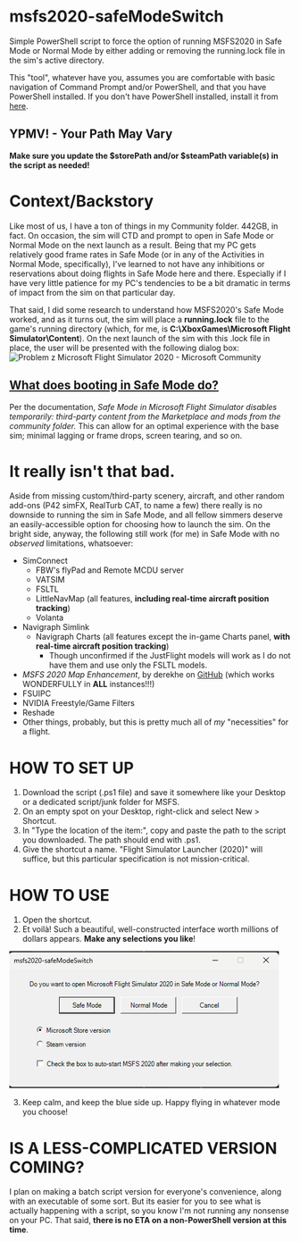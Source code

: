 # msfs2020-safeModeSwitch
Simple PowerShell script to force the option of running MSFS2020 in Safe Mode or Normal Mode by either adding or removing the running.lock file in the sim's active directory.

This "tool", whatever have you, assumes you are comfortable with basic navigation of Command Prompt and/or PowerShell, and that you have PowerShell installed. If you don't have PowerShell installed, install it from [here](https://learn.microsoft.com/en-us/powershell/scripting/install/installing-powershell-on-windows?view=powershell-7.4).

## YPMV! - Your Path May Vary
**Make sure you update the $storePath and/or $steamPath variable(s) in the script as needed!**


# Context/Backstory
Like most of us, I have a ton of things in my Community folder. 442GB, in fact.
On occasion, the sim will CTD and prompt to open in Safe Mode or Normal Mode on the next launch as a result. 
Being that my PC gets relatively good frame rates in Safe Mode (or in any of the Activities in Normal Mode, specifically), I've learned to not have any inhibitions or reservations about doing flights in Safe Mode here and there. Especially if I have very little patience for my PC's tendencies to be a bit dramatic in terms of impact from the sim on that particular day.

That said, I did some research to understand how MSFS2020's Safe Mode worked, and as it turns out, the sim will place a **running.lock** file to the game's running directory (which, for me, is **C:\XboxGames\Microsoft Flight Simulator\Content**). 
On the next launch of the sim with this .lock file in place, the user will be presented with the following dialog box:
![Problem z Microsoft Flight Simulator 2020 - Microsoft Community](https://filestore.community.support.microsoft.com/api/images/a29118b5-b472-4454-b175-b0a42233d7ac?upload=true)

## [What does booting in Safe Mode do?](https://flightsimulator.zendesk.com/hc/en-us/articles/4405893759378-Safe-Mode-FAQ)
Per the documentation, *Safe Mode in Microsoft Flight Simulator disables temporarily: third-party content from the Marketplace and mods from the community folder.*
This can allow for an optimal experience with the base sim; minimal lagging or frame drops, screen tearing, and so on.

# It really isn't that bad.
Aside from missing custom/third-party scenery, aircraft, and other random add-ons (P42 simFX, RealTurb CAT, to name a few) there really is no downside to running the sim in Safe Mode, and all fellow simmers deserve an easily-accessible option for choosing how to launch the sim.
On the bright side, anyway, the following still work (for me) in Safe Mode with no *observed* limitations, whatsoever:
 - SimConnect
 	- FBW's flyPad and Remote MCDU server
	- VATSIM
	- FSLTL
   	- LittleNavMap (all features, **including real-time aircraft position tracking**)
   	- Volanta
 - Navigraph Simlink
	 - Navigraph Charts (all features except the in-game Charts panel, **with real-time aircraft position tracking**)
		 - Though unconfirmed if the JustFlight models will work as I do not have them and use only the FSLTL models.
 - *MSFS 2020 Map Enhancement*, by derekhe on [GitHub](https://github.com/derekhe/msfs2020-map-enhancement) (which works WONDERFULLY in **ALL** instances!!!)
 - FSUIPC
 - NVIDIA Freestyle/Game Filters
 - Reshade
 - Other things, probably, but this is pretty much all of *my* "necessities" for a flight.

# HOW TO SET UP
1. Download the script (.ps1 file) and save it somewhere like your Desktop or a dedicated script/junk folder for MSFS.
2. On an empty spot on your Desktop, right-click and select New > Shortcut.
3. In "Type the location of the item:", copy and paste the path to the script you downloaded. The path should end with .ps1.
4. Give the shortcut a name. "Flight Simulator Launcher (2020)" will suffice, but this particular specification is not mission-critical.
# HOW TO USE
1. Open the shortcut.
2. Et voilà! Such a beautiful, well-constructed interface worth millions of dollars appears. **Make any selections you like**!

![uiV2.png](https://raw.githubusercontent.com/teezyyoxo/msfs2020-safeModeSwitch/refs/heads/main/UI%20images/uiV2-sample.png)

3. Keep calm, and keep the blue side up. Happy flying in whatever mode you choose!

# IS A LESS-COMPLICATED VERSION COMING?
I plan on making a batch script version for everyone's convenience, along with an executable of some sort. But its easier for you to see what is actually happening with a script, so you know I'm not running any nonsense on your PC. That said, **there is no ETA on a non-PowerShell version at this time**.